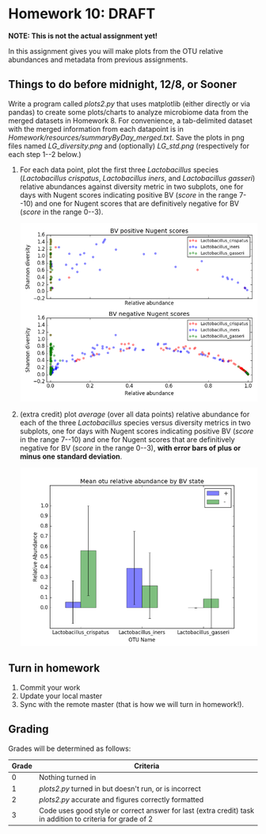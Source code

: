 # Homework 10: ****DRAFT**** 

**NOTE: This is not the actual assignment yet!**

In this assignment gives you will make plots from the OTU relative abundances and metadata from previous assignments. 

## Things to do before midnight, **12/8**, or Sooner ##

Write a program called *plots2.py* that uses matplotlib (either directly or via pandas) to create some plots/charts to analyze microbiome data from the merged datasets in Homework 8. For convenience, a tab-delimited dataset with the merged information from each datapoint is in *Homework/resources/summaryByDay_merged.txt*. Save the plots in png files named *LG_diversity.png* and (optionally) *LG_std.png* (respectively for each step 1--2 below.)

1. For each data point, plot the first three *Lactobacillus* species (*Lactobacillus crispatus*, *Lactobacillus iners*, and *Lactobacillus gasseri*) relative abundances against diversity metric in two subplots, one for days with Nugent scores indicating positive BV (*score* in the range 7--10) and one for Nugent scores that are definitively negative for BV (*score* in the range 0--3). 

	![Lactobacillus and bacterial vaginosis](LG_diversity.png)

2. (extra credit) plot *average* (over all data points) relative abundance for each of the three *Lactobacillus* species versus diversity metrics in two subplots, one for days with Nugent scores indicating positive BV (*score* in the range 7--10) and one for Nugent scores that are definitively negative for BV (*score* in the range 0--3), **with error bars of plus or minus one standard deviation**. 

	![Lactobacillus spp. and bacterial vaginosis](LG_std.png)

## Turn in homework
1. Commit your work
2. Update your local master
3. Sync with the remote master (that is how we will turn in homework!).
## Grading
Grades will be determined as follows:

Grade | Criteria 
-------- | --------------
0          | Nothing turned in
1          | *plots2.py*  turned in but doesn't run, or is incorrect
2          | *plots2.py* accurate and figures correctly formatted
3          | Code uses good style or correct answer for last (extra credit) task in addition to criteria for grade of 2